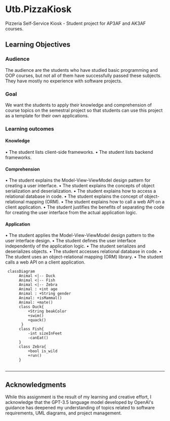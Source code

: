 # Utb.PizzaKiosk

Pizzeria Self-Service Kiosk - Student project for AP3AF and AK3AF courses.

## Learning Objectives

### Audience

The audience are the students who have studied basic programming and OOP courses, but not all of them have successfully passed these subjects. They have mostly no experience with software projects.

### Goal

We want the students to apply their knowledge and comprehension of course topics on the semestral project so that students can use this project as a template for their own applications. 

### Learning outcomes

#### Knowledge

•	The student lists client-side frameworks.
•	The student lists backend frameworks.

#### Comprehension

•	The student explains the Model-View-ViewModel design pattern for creating a user interface.
•	The student explains the concepts of object serialization and deserialization.
•	The student explains how to access a relational database in code.
•	The student explains the concept of object-relational mapping (ORM).
•	The student explains how to call a web API on a client application.
•	The student justifies the benefits of separating the code for creating the user interface from the actual application logic.

#### Application

•	The student applies the Model-View-ViewModel design pattern to the user interface design.
•	The student defines the user interface independently of the application logic.
•	The student serializes and deserializes objects.
•	The student accesses relational database in code.
•	The student uses an object-relational mapping (ORM) library.
•	The student calls a web API on a client application.


```mermaid
 classDiagram
      Animal <|-- Duck
      Animal <|-- Fish
      Animal <|-- Zebra
      Animal : +int age
      Animal : +String gender
      Animal: +isMammal()
      Animal: +mate()
      class Duck{
          +String beakColor
          +swim()
          +quack()
       }
      class Fish{
          -int sizeInFeet
          -canEat()
      }
      class Zebra{
          +bool is_wild
          +run()
      }  
    
```

---
## Acknowledgments 

While this assignment is the result of my learning and creative effort, I acknowledge that the GPT-3.5 language model developed by OpenAI's guidance has deepened my understanding of topics related to software requirements, UML diagrams, and project management.
